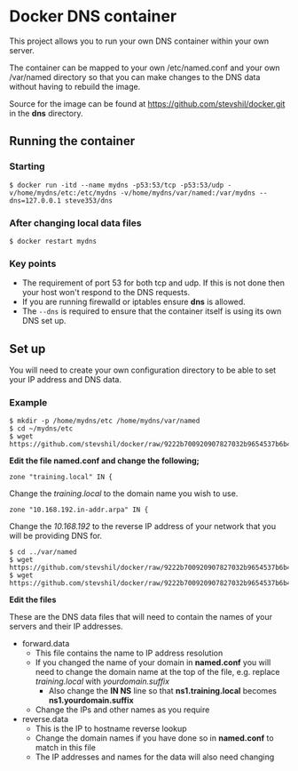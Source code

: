 # Docker DNS container

This project allows you to run your own DNS container within your own server.

The container can be mapped to your own /etc/named.conf and your own /var/named directory so that you can make changes to the DNS data without having to rebuild the image.

Source for the image can be found at https://github.com/stevshil/docker.git in the **dns** directory.

## Running the container

### Starting
```
$ docker run -itd --name mydns -p53:53/tcp -p53:53/udp -v/home/mydns/etc:/etc/mydns -v/home/mydns/var/named:/var/mydns --dns=127.0.0.1 steve353/dns
```

### After changing local data files

```
$ docker restart mydns
```

### Key points

* The requirement of port 53 for both tcp and udp.  If this is not done then your host won't respond to the DNS requests.  
* If you are running firewalld or iptables ensure **dns** is allowed.
* The ```--dns``` is required to ensure that the container itself is using its own DNS set up.

## Set up

You will need to create your own configuration directory to be able to set your IP address and DNS data.

### Example

```
$ mkdir -p /home/mydns/etc /home/mydns/var/named
$ cd ~/mydns/etc
$ wget https://github.com/stevshil/docker/raw/9222b700920907827032b9654537b6b4ccd5695b/dns/files/etc/named.conf
```

**Edit the file named.conf and change the following;**

```zone "training.local" IN {```

Change the *training.local* to the domain name you wish to use.

```zone "10.168.192.in-addr.arpa" IN {```

Change the *10.168.192* to the reverse IP address of your network that you will be providing DNS for.

```
$ cd ../var/named
$ wget https://github.com/stevshil/docker/raw/9222b700920907827032b9654537b6b4ccd5695b/dns/files/var_named/forward.data
$ wget https://github.com/stevshil/docker/raw/9222b700920907827032b9654537b6b4ccd5695b/dns/files/var_named/reverse.data
```

**Edit the files**

These are the DNS data files that will need to contain the names of your servers and their IP addresses.

* forward.data
  - This file contains the name to IP address resolution
  - If you changed the name of your domain in **named.conf** you will need to change the domain name at the top of the file, e.g. replace *training.local* with *yourdomain.suffix*
    - Also change the **IN NS** line so that **ns1.training.local** becomes **ns1.yourdomain.suffix**
  - Change the IPs and other names as you require
* reverse.data
  - This is the IP to hostname reverse lookup
  - Change the domain names if you have done so in **named.conf** to match in this file
  - The IP addresses and names for the data will also need changing
